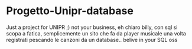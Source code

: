 # Progetto-Unipr-database
Just a project for UNIPR ;) not your business, eh chiaro billy, con sql si scopa a fatica, semplicemente un sito che fa da player musicale una volta registrati pescando le canzoni da un database.. belive in your SQL oss
